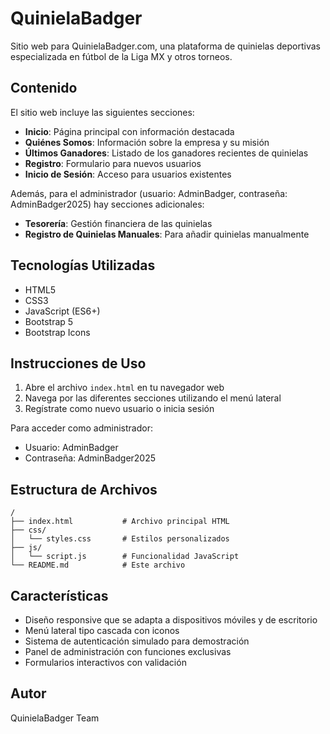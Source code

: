 # QuinielaBadger

Sitio web para QuinielaBadger.com, una plataforma de quinielas deportivas especializada en fútbol de la Liga MX y otros torneos.

## Contenido

El sitio web incluye las siguientes secciones:

- **Inicio**: Página principal con información destacada
- **Quiénes Somos**: Información sobre la empresa y su misión
- **Últimos Ganadores**: Listado de los ganadores recientes de quinielas
- **Registro**: Formulario para nuevos usuarios
- **Inicio de Sesión**: Acceso para usuarios existentes

Además, para el administrador (usuario: AdminBadger, contraseña: AdminBadger2025) hay secciones adicionales:

- **Tesorería**: Gestión financiera de las quinielas
- **Registro de Quinielas Manuales**: Para añadir quinielas manualmente

## Tecnologías Utilizadas

- HTML5
- CSS3
- JavaScript (ES6+)
- Bootstrap 5
- Bootstrap Icons

## Instrucciones de Uso

1. Abre el archivo `index.html` en tu navegador web
2. Navega por las diferentes secciones utilizando el menú lateral
3. Regístrate como nuevo usuario o inicia sesión

Para acceder como administrador:
- Usuario: AdminBadger
- Contraseña: AdminBadger2025

## Estructura de Archivos

```
/
├── index.html           # Archivo principal HTML
├── css/
│   └── styles.css       # Estilos personalizados
├── js/
│   └── script.js        # Funcionalidad JavaScript
└── README.md            # Este archivo
```

## Características

- Diseño responsive que se adapta a dispositivos móviles y de escritorio
- Menú lateral tipo cascada con iconos
- Sistema de autenticación simulado para demostración
- Panel de administración con funciones exclusivas
- Formularios interactivos con validación

## Autor

QuinielaBadger Team 